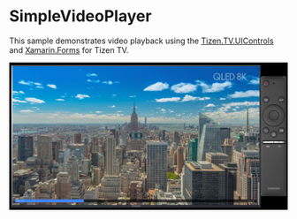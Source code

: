 SimpleVideoPlayer
==============

This sample demonstrates video playback using the [Tizen.TV.UIControls](https://github.com/Samsung/Tizen.TV.UIControls) and [Xamarin.Forms](https://github.com/xamarin/Xamarin.Forms) for Tizen TV.

![screenshot](https://raw.githubusercontent.com/rookiejava/sdc2018-tizen-net/master/tutorial/SimpleVideoPlayer/Screenshots/sdc18_simple_player.png "SimpleVideoPlayer")
